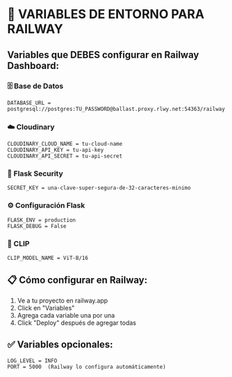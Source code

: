 # 🚂 VARIABLES DE ENTORNO PARA RAILWAY

## Variables que DEBES configurar en Railway Dashboard:

### 🗄️ Base de Datos
```
DATABASE_URL = postgresql://postgres:TU_PASSWORD@ballast.proxy.rlwy.net:54363/railway
```

### ☁️ Cloudinary
```
CLOUDINARY_CLOUD_NAME = tu-cloud-name
CLOUDINARY_API_KEY = tu-api-key  
CLOUDINARY_API_SECRET = tu-api-secret
```

### 🔐 Flask Security
```
SECRET_KEY = una-clave-super-segura-de-32-caracteres-minimo
```

### ⚙️ Configuración Flask
```
FLASK_ENV = production
FLASK_DEBUG = False
```

### 🤖 CLIP
```
CLIP_MODEL_NAME = ViT-B/16
```

## 📋 Cómo configurar en Railway:

1. Ve a tu proyecto en railway.app
2. Click en "Variables" 
3. Agrega cada variable una por una
4. Click "Deploy" después de agregar todas

## ✅ Variables opcionales:
```
LOG_LEVEL = INFO
PORT = 5000  (Railway lo configura automáticamente)
```